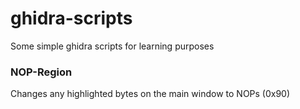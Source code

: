 # ghidra-scripts
Some simple ghidra scripts for learning purposes

### NOP-Region
Changes any highlighted bytes on the main window to NOPs (0x90)
